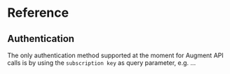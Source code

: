 # Reference

## Authentication

The only authentication method supported at the moment for Augment API calls is by using the `subscription key` as query parameter, e.g. ...

